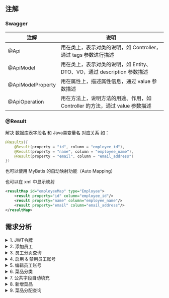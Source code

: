 

## 注解
### Swagger

| 注解               | 说明                                               |
|-------------------|--------------------------------------------------|
| @Api              | 用在类上，表示对类的说明，如 Controller，通过 tags 参数进行描述         |
| @ApiModel         | 用在类上，表示对类的说明，如 Entity、DTO、VO，通过 description 参数描述 |
| @ApiModelProperty | 用在属性上，描述属性信息，通过 value 参数描述                       |
| @ApiOperation     | 用在方法上，说明方法的用途、作用，如 Controller 的方法，通过 value 参数描述  |

### @Result
解决 数据库表字段名 和 Java类变量名 对应关系
如：
```java
@Results({
    @Result(property = "id", column = "employee_id"),
    @Result(property = "name", column = "employee_name"),
    @Result(property = "email", column = "email_address")
})
```

也可以使用 MyBatis 的自动映射功能（Auto Mapping）

也可以在 xml 中显示映射
```xml
<resultMap id="employeeMap" type="Employee">
    <result property="id" column="employee_id"/>
    <result property="name" column="employee_name"/>
    <result property="email" column="email_address"/>
</resultMap>
```
## 需求分析
<details>
<summary>1. JWT令牌</summary>
令牌：用于合法用户发送请求，后端只相应合法令牌对应的请求

流程如下：
1. 用户登录（给后端发送账号密码），后端验证用户信息，生成令牌
2. 后端生成 JWT Token 将令牌返回给前端
3. 前端将令牌存储在本地，每次请求时将令牌放在请求头中，向后端发送请求
4. 后端进行拦截，验证令牌，如果合法则执行业务逻辑并返回数据，否则返回错误信息
</details>

<details>
<summary>2. 添加员工</summary>

1. 需求描述

添加员工信息

| 字段   | 需求        |
|------|-----------|
| 账号   | 唯一        |
| 密码   | 默认123456  |
| 姓名   |           |
| 手机号  | 11位合法手机号  |
| 性别   | 男/女 二选一   |
| 身份证号 | 18位合法身份证号 |
2. 接口信息

（1）基本信息
- path：/admin/employee
- method：POST

（2）请求参数
- Headers

| 名称           | 参数值              | 是否必须 | 示例 | 备注 |
|--------------|------------------|------|----| --- |
| Content-Type | application/json | 必须   |    |      |
- Body

| 名称      | 类型    | 是否必须  | 默认值 | 备注   | 其他信息 |
|----------|---------|-------|-----|------|------|
| id       | integer | 非必须   |     | 员工id |      |
| idNumber | string  | 必须    |     | 身份证  |   |
| name     | string  | 必须    |     | 姓名   |      |
| phone    | string  | 必须    |     | 手机号  |      |
| sex      | string  | 必须    |     | 性别   |      |
| username | string  | 必须    |     | 用户名  |      |

（3）返回数据

| 名称   | 类型      | 是否必须  | 默认值 | 备注   | 其他信息 |
|------|---------|-------|-----|------|------|
| code | integer | 必须   |     | 状态码  |      |
| msg  | string  | 非必须    |     | 错误信息 |      |
| data | object  | 非必须    |     | 返回数据 | 不需要  |

3. 错误处理

（1）插入重复字段

提取重复字段，构造msg，进行返回

（2）动态获取添加者的id：使用 ThreadLocal

ThreadLocal：为每个线程单独提供一份存储空间，每个线程都可以独立修改自己的副本，而不会影响其他线程的副本

因此，在拦截器拦截并判断令牌时，可以将用户id存储在ThreadLocal中，方便后续使用

常用方法：
- public void set (T value)：设置当前线程的线程局部变量的值 -- 加
- public T get ()：返回当前线程的线程局部变量的值  -- 获得
- public void remove ()：移除当前线程的线程局部变量的值  -- 删
</details>

<details>
<summary> 3. 员工分页查询 </summary>

1. 需求描述
- 根据页码展示员工信息
- 每页展示 10 条数据
- 分页查询时可以根据需要，输入员工姓名进行查询

2. 接口信息

（1）基本信息
- path：/admin/employee/page
- method：GET

（2）请求参数
- Query

| 名称       | 类型      | 是否必须  | 默认值 | 备注    | 其他信息 |
|----------|---------|-------|-----|-------|------|
| name     | string  | 非必须   |     | 员工姓名  |      |
| page     | integer | 必须    |     | 页码    |   |
| pageSize | integer | 必须    |     | 每页记录数 |      |

（3）返回数据

| 名称                                | 类型       | 是否必须  | 默认值 | 备注         | 其他信息 |
|-----------------------------------|----------|-------|-----|------------|------|
| code                              | integer  | 必须   |     | 状态码        |      |
| msg                               | string   | 非必须    |     | 错误信息       |   |
| data                              | object   | 必须    |     | 返回数据         |      |
| &emsp;\|-- total                  | integer  | 必须    |     | 总页数        |      |
| &emsp;\|-- records                | object[] | 必须    |     | 当前页的所有员工数据 |      |
| &emsp;&emsp;&emsp;\|-- id         | integer  | 必须    |     | 员工 id      |      |
| &emsp;&emsp;&emsp;\|-- username   | string   | 必须    |     | 用户名        |      |
| &emsp;&emsp;&emsp;\|-- name       | string   | 必须    |     | 姓名         |      |
| &emsp;&emsp;&emsp;\|-- password   | string   | 必须    |     | 密码         |      |
| &emsp;&emsp;&emsp;\|-- phone      | string   | 必须    |     | 电话号        |      |
| &emsp;&emsp;&emsp;\|-- sex        | string   | 必须    |     | 性别         |      |
| &emsp;&emsp;&emsp;\|-- idNumber   | string   | 必须    |     | 身份证号       |      |
| &emsp;&emsp;&emsp;\|-- status     | integer  | 必须    |     | 账号状态       |      |
| &emsp;&emsp;&emsp;\|-- createTime | string   | 必须    |     | 创建时间       |      |
| &emsp;&emsp;&emsp;\|-- updateTime | string   | 必须    |     | 更新时间       |      |
| &emsp;&emsp;&emsp;\|-- createUser | integer   | 必须    |     | 创建者的 id    |      |
| &emsp;&emsp;&emsp;\|-- updateUser | integer   | 必须    |     | 修改者的 id    |      |

3. 错误处理

日期返回格式错误
- 使用 @JsonFormat 注解格式化日期变量
- 在 WebMvcConfiguration 中扩展 Spring MVC 的消息转换器，统一对日期类型进行格式化处理
  - 需要自己定一个 日期转换 的消息转换器，将其加入到系统的消息转换器列表中

</details>

<details>

<summary> 4. 启用 & 禁用员工账号 </summary>

1. 需求描述
- 启用员工账号：对禁用的账号，将状态设置为启用
- 禁用员工账号：对启用的账号，将状态设置为禁用
- 禁用状态的账号不能登陆系统

2. 接口信息

（1）基本信息
- path：/admin/employee/status/{status}
- method：POST

（2）请求参数
- Headers

| 名称         | 参数值    | 是否必须 | 示例 | 备注    |
|------------|--------|------|----|-------|
| Content-Type | application/json | 必须   |    |   |

- 路径参数

| 名称     | 示例 | 备注           |
|--------|----|--------------|
| status | 1  | 状态，1为启用，0为禁用 |

- Query

| 名称 | 类型      | 是否必须 | 默认值 | 备注    | 其他信息 |
|----|---------|------|-----|-------|------|
| id | integer | 必须   |     | 员工 id |      |

（3）返回数据

| 名称                                | 类型       | 是否必须  | 默认值 | 备注         | 其他信息 |
|-----------------------------------|----------|-------|-----|------------|------|
| code                              | integer  | 必须   |     | 状态码        |      |
| msg                               | string   | 非必须    |     | 错误信息      |   |
| data                              | object   | 非必须    |     | 返回数据       |      |

</details>

<details>

<summary> 5. 编辑员工账号 </summary>

1. 需求描述
- 根据 id 查询员工信息，用于前端显示
- 对员工信息进行修改
  - 账号 username
  - 姓名 name
  - 手机号 phone
  - 性别 sex
  - 身份证号 idNumber

2. 接口信息
- 查询

（1）基本信息
- path：/admin/employee/{id}
- method：GET

（2）请求参数
- 路径参数

| 名称 | 示例 | 备注   |
|----|----|------|
| id | 3  | 员工id |

（3）返回数据

| 名称                   | 类型       | 是否必须  | 默认值 | 备注         | 其他信息 |
|-----------------------|----------|-------|-----|------------|------|
| code                  | integer  | 必须   |     | 状态码        |      |
| msg                   | string   | 非必须    |     | 错误信息       |   |
| data                  | object   | 必须    |     | 返回数据         |      |
| &emsp;\|-- id         | integer  | 必须    |     | 员工 id      |      |
| &emsp;\|-- username   | string   | 必须    |     | 用户名        |      |
| &emsp;\|-- name       | string   | 必须    |     | 姓名         |      |
| &emsp;\|-- password   | string   | 必须    |     | 密码         |      |
| &emsp;\|-- phone      | string   | 必须    |     | 电话号        |      |
| &emsp;\|-- sex        | string   | 必须    |     | 性别         |      |
| &emsp;\|-- idNumber   | string   | 必须    |     | 身份证号       |      |
| &emsp;\|-- status     | integer  | 必须    |     | 账号状态       |      |
| &emsp;\|-- createTime | string   | 必须    |     | 创建时间       |      |
| &emsp;\|-- updateTime | string   | 必须    |     | 更新时间       |      |
| &emsp;\|-- createUser | integer   | 必须    |     | 创建者的 id    |      |
| &emsp;\|-- updateUser | integer   | 必须    |     | 修改者的 id    |      |

- 编辑员工信息

（1）基本信息
- path：/admin/employee
- method：PUT

（2）请求参数
- Headers

| 名称         | 参数值              | 是否必须 | 示例 | 备注    |
|------------|------------------|------|----|-------|
| Content-Type | application/json | 必须   |    |   |

- Body

| 名称                   | 类型       | 是否必须  | 默认值 | 备注         | 其他信息 |
|-----------------------|----------|-------|-----|------------|------|
| id         | integer  | 必须    |     | 员工 id      |      |
| username   | string   | 必须    |     | 用户名        |      |
| name       | string   | 必须    |     | 姓名         |      |
| phone      | string   | 必须    |     | 电话号        |      |
| sex        | string   | 必须    |     | 性别         |      |
| idNumber   | string   | 必须    |     | 身份证号       |      |

（3）返回数据

| 名称                   | 类型       | 是否必须  | 默认值 | 备注         | 其他信息 |
|-----------------------|----------|-------|-----|------------|------|
| code                  | integer  | 必须   |     | 状态码        |      |
| msg                   | string   | 非必须    |     | 错误信息       |   |
| data                  | object   | 非必须    |     | 返回数据         |      |

</details>

<details>

<summary> 6. 菜品分类 </summary>

1. 需求描述
- 分类名称必须 唯一
- 分类类型为：菜品分类 和 套餐分类
- 新添加的分类状态默认为 禁用（新分类无菜品，禁用 不让在应用端展示）

2. 接口信息
- 新增分类
  - path：/admin/category
  - method：POST
- 分类分页查询
  - path：/admin/category/page
  - method：GET
- 根据 id 删除分类
  - path：/admin/category
  - method：DELETE
- 修改分类
  - path：/admin/category
  - method：PUT
- 启用 & 禁用分类
  - path：/admin/category/status/{status}
  - method：POST
- 根据类型查询
  - path：/admin/category/list
  - method：GET

</details>

<details>

<summary> 7. 公共字段自动填充 </summary>

1. 需求描述

业务表中有许多公共（重复）的字段

| 名称         | 类型       | 含义   | 操作类型          |
|---------------------|----------|------|---------------|
| create_time | datetime | 创建时间 | insert        |
| create_user | bigint   | 创建者  | insert        |
| update_time | datetime | 修改时间 | insert、update |
| update_user | bigint   | 修改者  | insert、update  |


这种重复的字段导致业务代码需要重复编写，十分冗余，不利于后期维护

因此需要一种手段来进行统一的操作

2. 实现方式
- 使用 切面 拦截 Mapper，统一对公共字段进行赋值
- 自定义注解 AutoFill，用于标识需要进行公共字段自动填充的方法
- 自定义切面类 AutoFillAspect，统一拦截加入了 AutoFill 注解的方法，通过反射为公共字段赋值
- 在 Mapper 的方法上加入 AutoFill 注解
- 技术点：枚举、注解、AOP、反射

3. 具体实现

（1）创建 AutoFill 注解
- com.sky.annotation/Autofill

（2）创建 AutoFillAspect 切面类
- com.sky.aspect/AutoFillAspect
- 切入点
  - 定义切入点 Pointcut：@Pointcut("execution(* com.sky.mapper.*.*(..))")
  - 拦截 Mapper 包下所有类的所有方法（.*.*），参数是任意参数（..），返回值是任意返回值（*）
  - 此外：该包下的查询 & 删除不需要拦截，因此需要设定只拦截带有 @AutoFill 注解的方法
  - 需要加入：@annotation(com.sky.annotation.AutoFill)
  - 整体：@Pointcut("execution(* com.sky.mapper.*.*(..)) && @annotation(com.sky.annotation.AutoFill)")
- 通知-参数
  - 需要 前缀通知，在插入 & 更新前进行赋值
  - 指定切入点：即切入点的函数名
  - @Before("autoFillPointcut()")
  - 参数：JoinPoint，被拦截方法的信息
- 通知-实现
  - 获取拦截到的数据块操作类型：insert or update
    - 更新操作不用改变 创建时间 和 创建者
  - 获得拦截到的方法的参数，即实体对象，这样才能对它赋值
    - 默认方法的第一个参数为所需的实体对象
  - 准备公共字段赋值的数据
  - 根据操作类型，通过 反射 赋值
    - 先获得实体的 set 方法，定义了常量字段
    - 然后调用 set 方法进行赋值

</details>

<details>

<summary> 8. 新增菜品 </summary>

1. 需求描述

添加菜品信息

| 字段     | 需求       |
|--------|----------|
| 菜品名称   | 唯一       |
| 菜品分类   |        |
| 菜品价格   |  |
| 口味做法配置 |    |
| 菜品图片   |        |
| 菜品描述   |    |

业务规则：
- 菜品名唯一
- 菜品必须属于某个分类，不能单独存在
- 新增菜品时可以根据情况选择菜品的口味
- 每个菜品必须对应一张图片

接口设计：
- 查询菜品分类
- 文件上传（图片）
- 新增菜品

2. 接口信息
- 根据类型查询分类
  - 在 6. 菜品分类中已经实现

- 文件上传

（1）基本信息
- path：/admin/common/upload
- method：POST

（2）请求参数
- Headers

| 名称         | 参数值                 | 是否必须 | 示例 | 备注    |
|------------|---------------------|------|----|-------|
| Content-Type | multipart/form-data | 必须   |    |   |

- Body

| 名称   | 类型   | 是否必须  | 默认值 | 备注 | 其他信息 |
|------|------|-------|-----|----|------|
| file | file | 必须    |     | 文件 |      |


（3）返回数据

| 名称                   | 类型       | 是否必须  | 默认值 | 备注     | 其他信息 |
|-----------------------|----------|-------|-----|--------|------|
| code                  | integer  | 必须   |     | 状态码    |      |
| msg                   | string   | 非必须    |     | 错误信息   |   |
| data                  | object   | 必须    |     | 文件上传路径 |      |

- 新增菜品

（1）基本信息
- path：/admin/dish
- method：POST

（2）请求参数
- Headers

| 名称         | 参数值              | 是否必须 | 示例 | 备注    |
|------------|------------------|------|----|-------|
| Content-Type | application/json | 必须   |    |   |

- Body

| 名称                | 类型       | 是否必须 | 默认值 | 备注             | 其他信息 |
|-------------------|----------|------|-----|----------------|------|
| categoryid        | integer  | 必须   |     | 分类 id          |      |
| description       | string   | 非必须  |     | 菜品描述           |      |
| flavors           | object[] | 非必须   |     | 口味             |      |
| &emsp;\|-- dishid | integer  | 非必须   |     | 菜品 id          |      |
| &emsp;\|-- id     | integer  | 非必须   |     | 口味 id          |      |
| &emsp;\|-- name   | string   | 必须   |     | 口味名称           |      |
| &emsp;\|-- value  | string   | 必须   |     | 口味值            |      |
| id                | integer  | 非必须   |     | 菜品 id          |      |
| image             | string   | 必须   |     | 菜品图片路径         |      |
| name              | string   | 必须   |     | 菜品名称           |      |
| price             | float    | 必须   |     | 菜品价格           |      |
| status            | integer  | 非必须   |     | 菜品状态：1为起售，0为停售 |      |


（3）返回数据

| 名称                   | 类型       | 是否必须  | 默认值 | 备注    | 其他信息 |
|-----------------------|----------|-------|-----|-------|------|
| code                  | integer  | 必须   |     | 状态码   |      |
| msg                   | string   | 非必须    |     | 错误信息  |   |
| data                  | object   | 非必须    |     | 返回数据  |      |

3. 具体实现

（1）文件上传
- 新增 CommonController 
- 配置阿里云OSS服务 application.yml/application-dev.yml
- 创建配置类，配置服务信息 OssConfiguration 
  - 在程序运行的时候创建一个配置类对象：使用 @Bean 和 @ConditionalOnMissingBean
- 在 CommonController 中使用 @Autowired 来获取这个对象
- 调用 AliOssUtils 中的上传方法，进行上传，并获得路径

（2）新增菜品
- 新增 DishController
- 新增菜品相关服务 DishService，以及其实现类 DishServiceImpl
- 在 菜品表 中添加菜品时，还需要在口味表中进行添加，调用 DishMapper
  - 因此创建添加方法 addDishAndFlavor
  - 开启 事务 保证一致性：@Transactional
  - 需要在 SkyApplication 中开启注解方式的事务管理
- 在 DishMapper 中新增 添加菜品 函数
  - 使用公共字段填充 @AutoFill
- 新增 DishMapper.xml 文件，实现上述函数
  - 需要获得该菜品自动生成的 id：使用 useGeneratedKeys="true"
  - 将该 id 赋值给 实体对象 Dish 中的 id 字段：使用 keyProperty="id"
- 新增 DishFlavorMapper 对口味表进行操作，添加 @Mapper 注解
  - 定义批量添加口味方法：addBatchFlavor
- 新增 DishFlavorMapper.xml 文件，实现上述函数
  - 使用 foreach 进行遍历列表

</details>

<details>

<summary> 9. 菜品分配查询 </summary>

1. 需求分析
- 

</details>